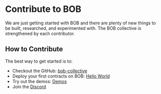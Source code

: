 # Contribute to BOB

We are just getting started with BOB and there are plenty of new things to be built, researched, and experimented with. The BOB collective is strengthened by each contributor.

## How to Contribute

The best way to get started is to:

- Checkout the GitHub: [bob-collective](https://github.com/bob-collective/bob)
- Deploy your first contracts on BOB: [Hello World](/docs/build/getting-started/helloworld)
- Try out the demos: [Demos](/docs/build/getting-started/#examples)
- Join the [Discord](https://discordapp.com/invite/interlay)
